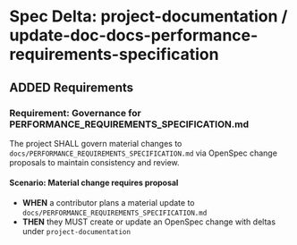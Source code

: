 # Spec Delta: project-documentation / update-doc-docs-performance-requirements-specification

## ADDED Requirements

### Requirement: Governance for PERFORMANCE_REQUIREMENTS_SPECIFICATION.md

The project SHALL govern material changes to `docs/PERFORMANCE_REQUIREMENTS_SPECIFICATION.md` via OpenSpec change proposals to maintain consistency and review.

#### Scenario: Material change requires proposal

- **WHEN** a contributor plans a material update to `docs/PERFORMANCE_REQUIREMENTS_SPECIFICATION.md`
- **THEN** they MUST create or update an OpenSpec change with deltas under `project-documentation`

